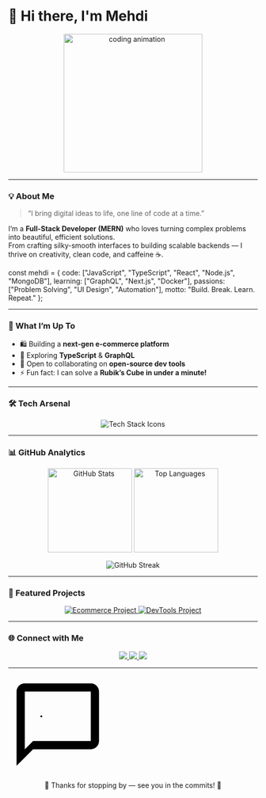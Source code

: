 # 👋 Hi there, I'm Mehdi  

<p align="center">
  <img src="https://media4.giphy.com/media/v1.Y2lkPTc5MGI3NjExaWt4eml1Zmd3cm1jejl4YXd0dWs3eHUzM2JzaDh0YXdrejJ4NDdrciZlcD12MV9pbnRlcm5hbF9naWZfYnlfaWQmY3Q9Zw/765ccrAiB0g9z6EApL/giphy.gif" width="280" alt="coding animation" />
</p>

---

### 💡 About Me  

> “I bring digital ideas to life, one line of code at a time.”

I’m a **Full-Stack Developer (MERN)** who loves turning complex problems into beautiful, efficient solutions.  
From crafting silky-smooth interfaces to building scalable backends — I thrive on creativity, clean code, and caffeine ☕.

const mehdi = {
code: ["JavaScript", "TypeScript", "React", "Node.js", "MongoDB"],
learning: ["GraphQL", "Next.js", "Docker"],
passions: ["Problem Solving", "UI Design", "Automation"],
motto: "Build. Break. Learn. Repeat."
};

---

### 🚀 What I’m Up To  

- 🛍 Building a **next-gen e-commerce platform**  
- 🌱 Exploring **TypeScript** & **GraphQL**  
- 👯 Open to collaborating on **open-source dev tools**  
- ⚡ Fun fact: I can solve a **Rubik’s Cube in under a minute!**

---

### 🛠️ Tech Arsenal  

<p align="center">
  <img src="https://skillicons.dev/icons?i=javascript,typescript,react,nextjs,nodejs,express,mongodb,graphql,html,css,tailwind,git,vscode,figma&theme=dark&perline=7" alt="Tech Stack Icons" />
</p>

---

### 📊 GitHub Analytics  

<p align="center">
  <img src="https://github-readme-stats.vercel.app/api?username=MedGit1000&show_icons=true&theme=tokyonight&hide_border=true&count_private=true" height="170" alt="GitHub Stats" />
  <img src="https://github-readme-stats.vercel.app/api/top-langs/?username=MedGit1000&layout=compact&theme=tokyonight&hide_border=true&langs_count=6" height="170" alt="Top Languages" />
</p>

<p align="center">
  <img src="https://github-readme-streak-stats.herokuapp.com/?user=MedGit1000&theme=tokyonight&hide_border=true" alt="GitHub Streak" />
</p>

---

### 🧩 Featured Projects  

<p align="center">
  <a href="https://github.com/MedGit1000/Ecommerce-App" target="_blank">
    <img src="https://img.shields.io/badge/Ecommerce%20Platform-%2312100E.svg?&style=for-the-badge&logo=github&logoColor=white" alt="Ecommerce Project" />
  </a>
  <a href="https://github.com/MedGit1000/DevTools-Library" target="_blank">
    <img src="https://img.shields.io/badge/DevTools%20Library-%230A66C2.svg?&style=for-the-badge&logo=codepen&logoColor=white" alt="DevTools Project" />
  </a>
</p>

---

### 🌐 Connect with Me  

<p align="center">
  <a href="https://github.com/MedGit1000" target="_blank">
    <img src="https://img.shields.io/badge/GitHub-181717?style=for-the-badge&logo=github&logoColor=white" />
  </a>
  <a href="https://www.linkedin.com/in/rezqi-mehdi/" target="_blank">
    <img src="https://img.shields.io/badge/LinkedIn-0A66C2?style=for-the-badge&logo=linkedin&logoColor=white" />
  </a>
  <a href="mailto:adamrezqi555@gmail.com">
    <img src="https://img.shields.io/badge/Email-D14836?style=for-the-badge&logo=gmail&logoColor=white" />
  </a>
</p>

---

<p align="center">
  
  <svg xmlns="http://www.w3.org/2000/svg" width="200" height="200" viewBox="0 0 24 24"><path fill="#000000" d="M20 2H4c-1.1 0-2 .9-2 2v18l4-4h14c1.1 0 2-.9 2-2V4c0-1.1-.9-2-2-2zm0 14H6l-2 2V4h16v12z"/><circle cx="16" cy="10" r="0" fill="#000000"><animate attributeName="r" begin=".67" calcMode="spline" dur="1.5s" keySplines="0.2 0.2 0.4 0.8;0.2 0.2 0.4 0.8;0.2 0.2 0.4 0.8" repeatCount="indefinite" values="0;1.75;0;0"/></circle><circle cx="12" cy="10" r="0" fill="#000000"><animate attributeName="r" begin=".33" calcMode="spline" dur="1.5s" keySplines="0.2 0.2 0.4 0.8;0.2 0.2 0.4 0.8;0.2 0.2 0.4 0.8" repeatCount="indefinite" values="0;1.75;0;0"/></circle><circle cx="8" cy="10" r="0" fill="#000000"><animate attributeName="r" begin="0" calcMode="spline" dur="1.5s" keySplines="0.2 0.2 0.4 0.8;0.2 0.2 0.4 0.8;0.2 0.2 0.4 0.8" repeatCount="indefinite" values="0;1.75;0;0"/></circle></svg>
</p>

<p align="center">💫 Thanks for stopping by — see you in the commits! 💫</p>

